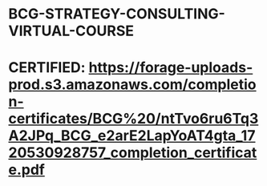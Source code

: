 # BCG-STRATEGY-CONSULTING-VIRTUAL-COURSE
# CERTIFIED: https://forage-uploads-prod.s3.amazonaws.com/completion-certificates/BCG%20/ntTvo6ru6Tq3A2JPq_BCG_e2arE2LapYoAT4gta_1720530928757_completion_certificate.pdf
